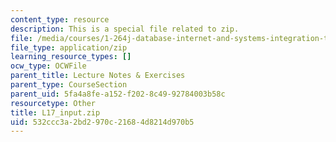 ```yaml
---
content_type: resource
description: This is a special file related to zip.
file: /media/courses/1-264j-database-internet-and-systems-integration-technologies-fall-2013/532ccc3a2bd2970c21684d8214d970b5_L17_input.zip
file_type: application/zip
learning_resource_types: []
ocw_type: OCWFile
parent_title: Lecture Notes & Exercises
parent_type: CourseSection
parent_uid: 5fa4a8fe-a152-f202-8c49-92784003b58c
resourcetype: Other
title: L17_input.zip
uid: 532ccc3a-2bd2-970c-2168-4d8214d970b5
---
```


